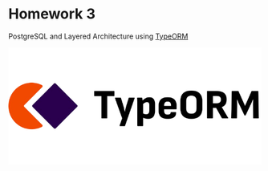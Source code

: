 # Homework 3

PostgreSQL and Layered Architecture using [TypeORM](https://typeorm.io/)

<a href="http://typeorm.io/" target="blank"><img src="https://raw.githubusercontent.com/typeorm/typeorm/master/resources/logo_big.png" alt="TypeORM" /></a>

